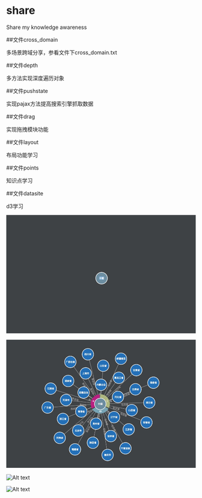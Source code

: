 # share
Share my knowledge awareness

  
##文件cross_domain
  
多场景跨域分享，参看文件下cross_domain.txt

##文件depth

多方法实现深度遍历对象

##文件pushstate

实现pajax方法提高搜索引擎抓取数据

##文件drag

实现拖拽模块功能

##文件layout

布局功能学习

##文件points

知识点学习

##文件datasite

d3学习

![Alt text](https://github.com/TimYao/share/raw/master/datasite/d3/images/pic1.jpg)

![Alt text](https://github.com/TimYao/share/raw/master/datasite/d3/images/pic2.jpg)

![Alt text](https://github.com/TimYao/share/raw/master/datasite/d3/images/pic3.jpg)

![Alt text](https://github.com/TimYao/share/raw/master/datasite/d3/images/pic4.jpg)
